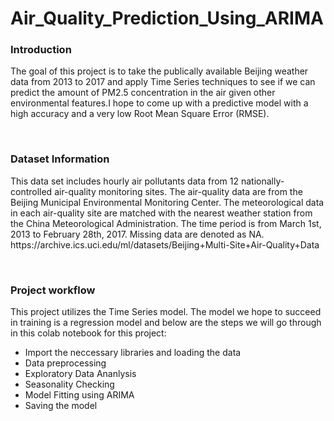 # Air_Quality_Prediction_Using_ARIMA
<h3><b>Introduction</b></h3>
<p> The goal of this project is to take the publically available Beijing weather data from 2013 to 2017 and apply Time Series techniques to see if we can predict the amount of PM2.5 concentration in the air given other environmental features.I hope to come up with a predictive model with a high accuracy and a very low Root Mean Square Error (RMSE).</p>
<br>
<h3><b>Dataset Information</b></h3>
<p>This data set includes hourly air pollutants data from 12 nationally-controlled air-quality monitoring sites. The air-quality data are from the Beijing Municipal Environmental Monitoring Center. The meteorological data in each air-quality site are matched with the nearest weather station from the China Meteorological Administration. The time period is from March 1st, 2013 to February 28th, 2017. Missing data are denoted as NA.
    https://archive.ics.uci.edu/ml/datasets/Beijing+Multi-Site+Air-Quality+Data</p>
<br>
<h3><b>Project workflow</b></h3>
<p>This project utilizes the Time Series model. The model we hope to succeed in training is a regression model and below are the steps we will go through in this colab notebook for this project:</p>
<ul>
    <li>Import the neccessary libraries and loading the data</li>
    <li>Data preprocessing</li>
    <li>Exploratory Data Ananlysis</li>
    <li>Seasonality Checking</li>
    <li>Model Fitting using ARIMA</li>
    <li>Saving the model</li>
</ul>
<br>
